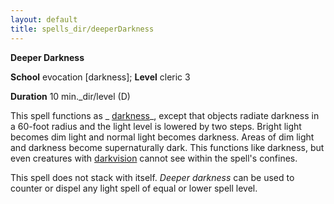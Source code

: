 ```yaml
---
layout: default
title: spells_dir/deeperDarkness
---
```

 **Deeper Darkness**

**School** evocation [darkness]; **Level** cleric 3

**Duration** 10 min._dir/level (D)

This spell functions as _ [darkness](../darkness#_darkness)_, except that objects radiate darkness in a 60-foot radius and the light level is lowered by two steps. Bright light becomes dim light and normal light becomes darkness. Areas of dim light and darkness become supernaturally dark. This functions like darkness, but even creatures with [darkvision](../../glossary#_darkvision) cannot see within the spell's confines.

This spell does not stack with itself. _Deeper darkness_ can be used to counter or dispel any light spell of equal or lower spell level.

